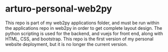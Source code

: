 # arturo-personal-web2py
This repo is part of my web2py applications folder, and must be run within the applications repo in web2py in order
to get complete layout design.
The python scripting is used for the backend, and vuejs for front end, along with HTML, CSS, and bootstrap.
This repo is the first version of my personal website deployment, but it is no longer the current version.
